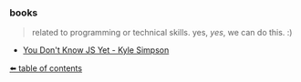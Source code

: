 ### books
> related to programming or technical skills. yes, _yes_, we can do this. :)

- [You Don't Know JS Yet - Kyle Simpson](https://github.com/getify/You-Dont-Know-JS)

[⬅️ table of contents](https://github.com/xtrixia/highlights)
